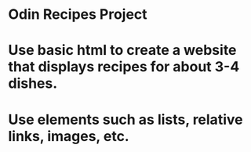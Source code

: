 # Odin Recipes Project
# Use basic html to create a website that displays recipes for about 3-4 dishes.
# Use elements such as lists, relative links, images, etc.